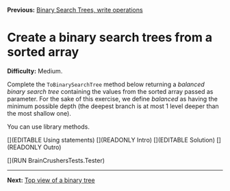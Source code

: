 ﻿**Previous:** [Binary Search Trees, write operations](binTrees-bstWrite)

# Create a binary search trees from a sorted array

**Difficulty:** Medium.

Complete the `ToBinarySearchTree` method below returning a *balanced binary search tree* containing the values from the sorted array passed as parameter. For the sake of this exercise, we define *balanced* as having the minimum possible depth (the deepest branch is at most 1 level deeper than the most shallow one).

You can use library methods.

[](EDITABLE Using statements)
[](READONLY Intro)
[](EDITABLE Solution)
[](READONLY Outro)

[](RUN BrainCrushersTests.Tester)

---

**Next:** [Top view of a binary tree](binTrees-topView)